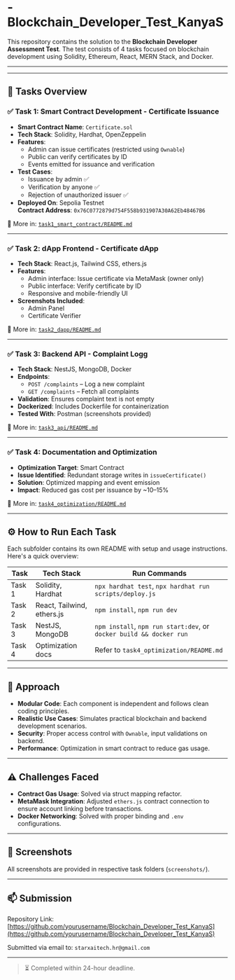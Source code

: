 # -Blockchain_Developer_Test_KanyaS


This repository contains the solution to the **Blockchain Developer Assessment Test**. The test consists of 4 tasks focused on blockchain development using Solidity, Ethereum, React, MERN Stack, and Docker.

---

---

## 🚀 Tasks Overview

### ✅ Task 1: Smart Contract Development - Certificate Issuance

- **Smart Contract Name**: `Certificate.sol`
- **Tech Stack**: Solidity, Hardhat, OpenZeppelin
- **Features**:
  - Admin can issue certificates (restricted using `Ownable`)
  - Public can verify certificates by ID
  - Events emitted for issuance and verification
- **Test Cases**:
  - Issuance by admin ✅
  - Verification by anyone ✅
  - Rejection of unauthorized issuer ✅
- **Deployed On**: Sepolia Testnet  
  **Contract Address**: `0x76C0772879d754F558b931907A30A62Eb48467B6`

📄 More in: [`task1_smart_contract/README.md`](/README.md)

---

### ✅ Task 2: dApp Frontend - Certificate dApp

- **Tech Stack**: React.js, Tailwind CSS, ethers.js
- **Features**:
  - Admin interface: Issue certificate via MetaMask (owner only)
  - Public interface: Verify certificate by ID
  - Responsive and mobile-friendly UI
- **Screenshots Included**:
  - Admin Panel
  - Certificate Verifier

📄 More in: [`task2_dapp/README.md`](task2_dapp/README.md)

---

### ✅ Task 3: Backend API - Complaint Logg

- **Tech Stack**: NestJS, MongoDB, Docker
- **Endpoints**:
  - `POST /complaints` – Log a new complaint
  - `GET /complaints` – Fetch all complaints
- **Validation**: Ensures complaint text is not empty
- **Dockerized**: Includes Dockerfile for containerization
- **Tested With**: Postman (screenshots provided)

📄 More in: [`task3_api/README.md`](task3_api/README.md)

---

### ✅ Task 4: Documentation and Optimization

- **Optimization Target**: Smart Contract
- **Issue Identified**: Redundant storage writes in `issueCertificate()`
- **Solution**: Optimized mapping and event emission
- **Impact**: Reduced gas cost per issuance by ~10–15%

📄 More in: [`task4_optimization/README.md`](task4_optimization/README.md)

---

## ⚙️ How to Run Each Task

Each subfolder contains its own README with setup and usage instructions. Here's a quick overview:

| Task | Tech Stack | Run Commands |
|------|------------|--------------|
| Task 1 | Solidity, Hardhat | `npx hardhat test`, `npx hardhat run scripts/deploy.js` |
| Task 2 | React, Tailwind, ethers.js | `npm install`, `npm run dev` |
| Task 3 | NestJS, MongoDB | `npm install`, `npm run start:dev`, or `docker build && docker run` |
| Task 4 | Optimization docs | Refer to `task4_optimization/README.md` |

---

## 🧠 Approach

- **Modular Code**: Each component is independent and follows clean coding principles.
- **Realistic Use Cases**: Simulates practical blockchain and backend development scenarios.
- **Security**: Proper access control with `Ownable`, input validations on backend.
- **Performance**: Optimization in smart contract to reduce gas usage.

---

## ⚠️ Challenges Faced

- **Contract Gas Usage**: Solved via struct mapping refactor.
- **MetaMask Integration**: Adjusted `ethers.js` contract connection to ensure account linking before transactions.
- **Docker Networking**: Solved with proper binding and `.env` configurations.

---

## 📸 Screenshots

All screenshots are provided in respective task folders (`screenshots/`).

---

## 📫 Submission

Repository Link: [https://github.com/yourusername/Blockchain_Developer_Test_KanyaS](https://github.com/yourusername/Blockchain_Developer_Test_KanyaS)

Submitted via email to: `starxaitech.hr@gmail.com`

---

> ⏳ Completed within 24-hour deadline.

